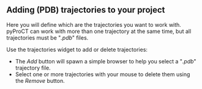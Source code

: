 ## Adding (PDB) trajectories to your project
Here you will define which are the trajectories you want to work with. pyProCT can work with more than one trajectory at the same time, but all trajectories must be "*.pdb*" files.

Use the trajectories widget to add or delete trajectories:


- The *Add* button will spawn a simple browser to help you select a "*.pdb*" trajectory file. 
- Select one or more trajectories with your mouse to delete them using the *Remove* button.
